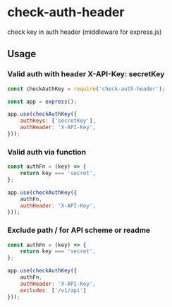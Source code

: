 # check-auth-header

check key in auth header (middleware for express.js)

## Usage

### Valid auth with header X-API-Key: secretKey

`````javascript
const checkAuthKey = require('check-auth-header');

const app = express();

app.use(checkAuthKey({
    authKeys: ['secretKey'],
    authHeader: 'X-API-Key',
}));

`````

### Valid auth via function

`````javascript
const authFn = (key) => {
    return key === 'secret',
};

app.use(checkAuthKey({
    authFn,
    authHeader: 'X-API-Key',
}));

`````

### Exclude path  / for API scheme or readme

`````javascript
const authFn = (key) => {
    return key === 'secret',
};

app.use(checkAuthKey({
    authFn,
    authHeader: 'X-API-Key',
    excludes: ['/v1/api']
}));

`````